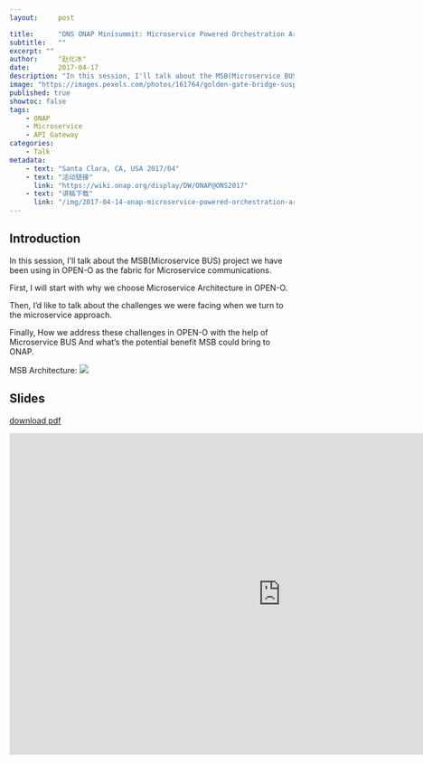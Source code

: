 ```yaml
---
layout:     post

title:      "ONS ONAP Minisummit: Microservice Powered Orchestration Architecture"
subtitle:   ""
excerpt: ""
author:     "赵化冰"
date:       2017-04-17
description: "In this session, I'll talk about the MSB(Microservice BUS) project we have been using in OPEN-O as the fabric for Microservice communications."
image: "https://images.pexels.com/photos/161764/golden-gate-bridge-suspension-san-francisco-california-161764.jpeg?auto=compress&cs=tinysrgb&dpr=2&h=750&w=1260"
published: true
showtoc: false
tags:
    - ONAP
    - Microservice
    - API Gateway
categories:
    - Talk
metadata:
    - text: "Santa Clara, CA, USA 2017/04"
    - text: "活动链接"
      link: "https://wiki.onap.org/display/DW/ONAP@ONS2017"
    - text: "讲稿下载"
      link: "/img/2017-04-14-onap-microservice-powered-orchestration-architecture/microservice-powered-orchestration-architecture.pdf"
---
```

## Introduction

In this session, I'll talk about the MSB(Microservice BUS) project we have been using in OPEN-O as the fabric for Microservice communications.

First, I will start with why we choose Microservice Architecture in OPEN-O.

Then, I’d like to talk about the challenges we were facing when we turn to the microservice approach.

Finally, How we address these challenges in OPEN-O with the help of Microservice BUS 
And what’s the potential benefit MSB could bring to ONAP.

MSB Architecture:
![](/img/2017-04-14-onap-microservice-powered-orchestration-architecture/msb.png)

## Slides

[download pdf](/img/2017-04-14-onap-microservice-powered-orchestration-architecture/microservice-powered-orchestration-architecture.pdf)
<iframe src="https://docs.google.com/presentation/d/e/2PACX-1vSueo1WsqnkYzg-7q3Yl9_23SjIjnSOKji5OZZcP6aH8r0oKmO6EEz7wT8/embed?start=false&loop=false&delayms=3000" frameborder="0" width="960" height="569" allowfullscreen="true" mozallowfullscreen="true" webkitallowfullscreen="true"></iframe>